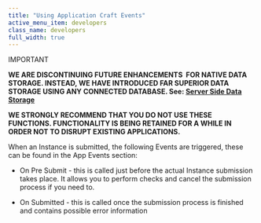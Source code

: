 ```yaml
---
title: "Using Application Craft Events"
active_menu_item: developers
class_name: developers
full_width: true
---
```



IMPORTANT

**WE ARE DISCONTINUING FUTURE ENHANCEMENTS  FOR NATIVE DATA STORAGE. INSTEAD, WE HAVE INTRODUCED FAR SUPERIOR DATA STORAGE USING ANY CONNECTED DATABASE. See: [Server Side Data Storage](../../../../../../../data-storage/server-side-data-storage/)**

**WE STRONGLY RECOMMEND THAT YOU DO NOT USE THESE FUNCTIONS. FUNCTIONALITY IS BEING RETAINED FOR A WHILE IN ORDER NOT TO DISRUPT EXISTING APPLICATIONS.**

When an Instance is submitted, the following Events are triggered, these can be found in the App Events section:

 - On Pre Submit - this is called just before the actual Instance submission takes place. It allows you to perform checks and cancel the submission process if you need to.

 - On Submitted - this is called once the submission process is finished and contains possible error information

